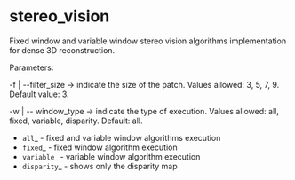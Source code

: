 # stereo_vision

Fixed window and variable window stereo vision algorithms implementation for dense 3D reconstruction.

Parameters:

-f | --filter_size	->	indicate the size of the patch. Values allowed: 3, 5, 7, 9. Default value: 3.

-w | -- window_type	->	indicate the type of execution. Values allowed: all, fixed, variable, disparity. Default: all.
* `all`_ - fixed and variable window algorithms execution
* `fixed`_ - fixed window algorithm execution
* `variable`_ - variable window algorithm execution
* `disparity`_ - shows only the disparity map
